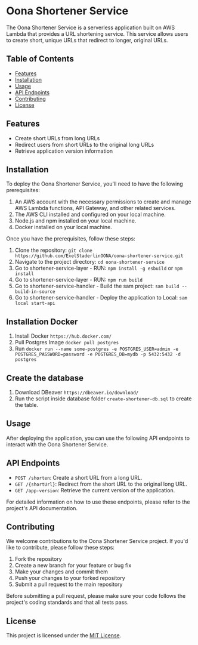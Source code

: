 # Oona Shortener Service

The Oona Shortener Service is a serverless application built on AWS Lambda that provides a URL shortening service. This service allows users to create short, unique URLs that redirect to longer, original URLs.

## Table of Contents
- [Features](#features)
- [Installation](#installation)
- [Usage](#usage)
- [API Endpoints](#api-endpoints)
- [Contributing](#contributing)
- [License](#license)

## Features
- Create short URLs from long URLs
- Redirect users from short URLs to the original long URLs
- Retrieve application version information

## Installation
To deploy the Oona Shortener Service, you'll need to have the following prerequisites:

1. An AWS account with the necessary permissions to create and manage AWS Lambda functions, API Gateway, and other related services.
2. The AWS CLI installed and configured on your local machine.
3. Node.js and npm installed on your local machine.
4. Docker installed on your local machine.

Once you have the prerequisites, follow these steps:

1. Clone the repository: `git clone https://github.com/ExelStaderlinOONA/oona-shortener-service.git`
2. Navigate to the project directory: `cd oona-shortener-service`
3. Go to shortener-service-layer - RUN: `npm install -g esbuild` or `npm install`
3. Go to shortener-service-layer - RUN: `npm run build`
4. Go to shortener-service-handler - Build the sam project: `sam build --build-in-source`
5. Go to shortener-service-handler - Deploy the application to Local: `sam local start-api`

## Installation Docker
1. Install Docker `https://hub.docker.com/`
2. Pull Postgres Image `docker pull postgres`
3. Run `docker run --name some-postgres -e POSTGRES_USER=admin -e POSTGRES_PASSWORD=password -e POSTGRES_DB=mydb -p 5432:5432 -d postgres`

## Create the database
1. Download DBeaver `https://dbeaver.io/download/`
2. Run the script inside database folder `create-shortener-db.sql` to create the table.


## Usage
After deploying the application, you can use the following API endpoints to interact with the Oona Shortener Service.

## API Endpoints
- `POST /shorten`: Create a short URL from a long URL.
- `GET /{shortUrl}`: Redirect from the short URL to the original long URL.
- `GET /app-version`: Retrieve the current version of the application.

For detailed information on how to use these endpoints, please refer to the project's API documentation.

## Contributing
We welcome contributions to the Oona Shortener Service project. If you'd like to contribute, please follow these steps:

1. Fork the repository
2. Create a new branch for your feature or bug fix
3. Make your changes and commit them
4. Push your changes to your forked repository
5. Submit a pull request to the main repository

Before submitting a pull request, please make sure your code follows the project's coding standards and that all tests pass.

## License
This project is licensed under the [MIT License](LICENSE).
